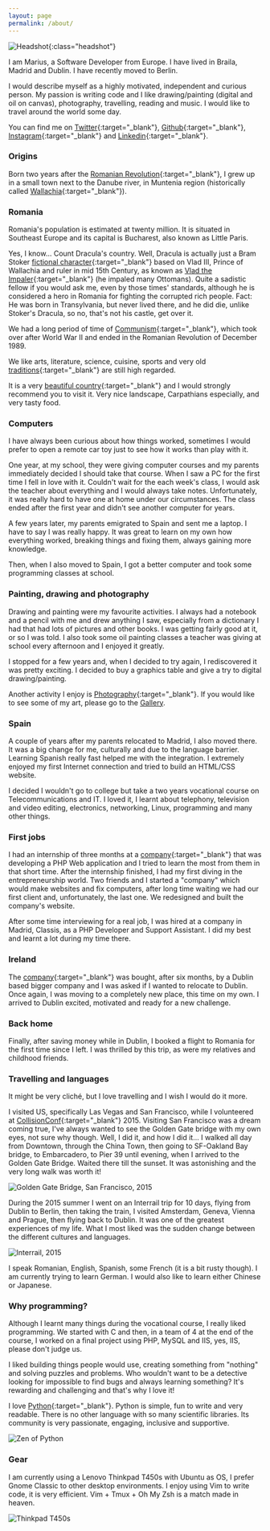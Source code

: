 ```yaml
---
layout: page
permalink: /about/
---
```


![Headshot](/assets/headshot.png){:class="headshot"}

I am Marius, a Software Developer from Europe. I have lived in Braila, Madrid and Dublin. I have recently moved to Berlin.

I would describe myself as a highly motivated, independent and curious person. My passion is writing code and I like drawing/painting (digital and oil on canvas), photography, travelling, reading and music. I would like to travel around the world some day.

You can find me on [Twitter](https://twitter.com/@MariusAvram91){:target="_blank"}, [Github](https://github.com/mariusavram91){:target="_blank"}, [Instagram](https://instagram.com/mariusavram91){:target="_blank"} and [Linkedin](http://ie.linkedin.com/in/mariusavram91){:target="_blank"}.

### Origins

Born two years after the [Romanian Revolution](https://en.wikipedia.org/wiki/Romanian_Revolution){:target="_blank"}, I grew up in a small town next to the Danube river, in Muntenia region (historically called [Wallachia](https://en.wikipedia.org/wiki/Wallachia){:target="_blank"}).

### Romania

Romania's population is estimated at twenty million. It is situated in Southeast Europe and its capital is Bucharest, also known as Little Paris.

Yes, I know... Count Dracula's country. Well, Dracula is actually just a Bram Stoker [fictional character](https://www.goodreads.com/book/show/17245.Dracula){:target="_blank"} based on Vlad III, Prince of Wallachia and ruler in mid 15th Century, as known as [Vlad the Impaler](https://en.wikipedia.org/wiki/Vlad_the_Impaler){:target="_blank"} (he impaled many Ottomans). Quite a sadistic fellow if you would ask me, even by those times' standards, although he is considered a hero in Romania for fighting the corrupted rich people. Fact: He was born in Transylvania, but never lived there, and he did die, unlike Stoker's Dracula, so no, that's not his castle, get over it.

We had a long period of time of [Communism](https://en.wikipedia.org/wiki/Socialist_Republic_of_Romania){:target="_blank"}, which took over after World War II and ended in the Romanian Revolution of December 1989.

We like arts, literature, science, cuisine, sports and very old [traditions](http://romaniatourism.com/traditions-folklore.html){:target="_blank"} are still high regarded.

It is a very [beautiful country](http://www.wherecoolthingshappen.com/22-photographs-prove-that-romania-is-beautiful){:target="_blank"} and I would strongly recommend you to visit it. Very nice landscape, Carpathians especially, and very tasty food.

### Computers

I have always been curious about how things worked, sometimes I would prefer to open a remote car toy just to see how it works than play with it.

One year, at my school, they were giving computer courses and my parents immediately decided I should take that course. When I saw a PC for the first time I fell in love with it. Couldn't wait for the each week's class, I would ask the teacher about everything and I would always take notes. Unfortunately, it was really hard to have one at home under our circumstances. The class ended after the first year and didn't see another computer for years.

A few years later, my parents emigrated to Spain and sent me a laptop. I have to say I was really happy. It was great to learn on my own how everything worked, breaking things and fixing them, always gaining more knowledge.

Then, when I also moved to Spain, I got a better computer and took some programming classes at school.

### Painting, drawing and photography

Drawing and painting were my favourite activities. I always had a notebook and a pencil with me and drew anything I saw, especially from a dictionary I had that had lots of pictures and other books. I was getting fairly good at it, or so I was told. I also took some oil painting classes a teacher was giving at school every afternoon and I enjoyed it greatly.

I stopped for a few years and, when I decided to try again, I rediscovered it was pretty exciting. I decided to buy a graphics table and give a try to digital drawing/painting.

Another activity I enjoy is [Photography](https://www.flickr.com/photos/mariusavram){:target="_blank"}. If you would like to see some of my art, please go to the [Gallery](/gallery).

### Spain

A couple of years after my parents relocated to Madrid, I also moved there. It was a big change for me, culturally and due to the language barrier. Learning Spanish really fast helped me with the integration. I extremely enjoyed my first Internet connection and tried to build an HTML/CSS website.

I decided I wouldn't go to college but take a two years vocational course on Telecommunications and IT. I loved it, I learnt about telephony, television and video editing, electronics, networking, Linux, programming and many other things.

### First jobs

I had an internship of three months at a [company](http://wirelessmundi.com){:target="_blank"} that was developing a PHP Web application and I tried to learn the most from them in that short time. After the internship finished, I had my first diving in the entrepreneurship world. Two friends and I started a "company" which would make websites and fix computers, after long time waiting we had our first client and, unfortunately, the last one. We redesigned and built the company's website.

After some time interviewing for a real job, I was hired at a company in Madrid, Classis, as a PHP Developer and Support Assistant. I did my best and learnt a lot during my time there.

### Ireland

The [company](http://learningdata.ie){:target="_blank"} was bought, after six months, by a Dublin based bigger company and I was asked if I wanted to relocate to Dublin. Once again, I was moving to a completely new place, this time on my own. I arrived to Dublin excited, motivated and ready for a new challenge.

### Back home

Finally, after saving money while in Dublin, I booked a flight to Romania for the first time since I left. I was thrilled by this trip, as were my relatives and childhood friends.

### Travelling and languages

It might be very cliché, but I love travelling and I wish I would do it more.

I visited US, specifically Las Vegas and San Francisco, while I volunteered at [CollisionConf](https://collisionconf.com){:target="_blank"} 2015. Visiting San Francisco was a dream coming true, I've always wanted to see the Golden Gate bridge with my own eyes, not sure why though. Well, I did it, and how I did it... I walked all day from Downtown, through the China Town, then going to SF-Oakland Bay bridge, to Embarcadero, to Pier 39 until evening, when I arrived to the Golden Gate Bridge. Waited there till the sunset. It was astonishing and the very long walk was worth it!

![Golden Gate Bridge, San Francisco, 2015](/assets/golden_gate.jpg)

During the 2015 summer I went on an Interrail trip for 10 days, flying from Dublin to Berlin, then taking the train, I visited Amsterdam, Geneva, Vienna and Prague, then flying back to Dublin. It was one of the greatest experiences of my life. What I most liked was the sudden change between the different cultures and languages.

![Interrail, 2015](/assets/interrail.jpg)

I speak Romanian, English, Spanish, some French (it is a bit rusty though). I am currently trying to learn German. I would also like to learn either Chinese or Japanese.

### Why programming?

Although I learnt many things during the vocational course, I really liked programming. We started with C and then, in a team of 4 at the end of the course, I worked on a final project using PHP, MySQL and IIS, yes, IIS, please don't judge us.

I liked building things people would use, creating something from "nothing" and solving puzzles and problems. Who wouldn't want to be a detective looking for impossible to find bugs and always learning something? It's rewarding and challenging and that's why I love it!

I love [Python](https://www.python.org){:target="_blank"}. Python is simple, fun to write and very readable. There is no other language with so many scientific libraries. Its community is very passionate, engaging, inclusive and supportive.

![Zen of Python](/assets/zen.jpg)

### Gear

I am currently using a Lenovo Thinkpad T450s with Ubuntu as OS, I prefer Gnome Classic to other desktop environments. I enjoy using Vim to write code, it is very efficient. Vim + Tmux + Oh My Zsh is a match made in heaven.

![Thinkpad T450s](/assets/gear.jpg)

